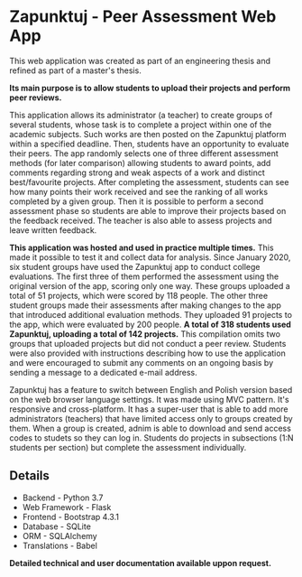 # Zapunktuj - Peer Assessment Web App

This web application was created as part of an engineering thesis and refined as part of a master's thesis. 

**Its main purpose is to allow students to upload their projects and perform peer reviews.**

This application allows its administrator (a teacher) to create groups of several students, whose task is to complete a project within one of the academic subjects. Such works are then posted on the Zapunktuj platform within a specified deadline. Then, students have an opportunity to evaluate their peers. 
The app randomly selects one of three different assessment methods (for later comparison) allowing students to award points, add comments regarding strong and weak aspects of a work and distinct best/favourite projects.
After completing the assessment, students can see how many points their work received and see the ranking of all works completed by a given group. Then it is possible to perform a second assessment phase so students are able to improve their projects based on the feedback received. The teacher is also able to assess projects and leave written feedback. 

**This application was hosted and used in practice multiple times.** This made it possible to test it and collect data for analysis.
Since January 2020, six student groups have used the Zapunktuj app to conduct college evaluations. The first three of them performed the assessment using the original version of the app, scoring only one way. These groups uploaded a total of 51 projects, which were scored by 118 people. The other three student groups made their assessments after making changes to the app that introduced additional evaluation methods. They uploaded 91 projects to the app, which were evaluated by 200 people. **A total of 318 students used Zapunktuj, uploading a total of 142 projects.** This compilation omits two groups that uploaded projects but did not conduct a peer review.
Students were also provided with instructions describing how to use the application and were encouraged to submit any comments on an ongoing basis by sending a message to a dedicated e-mail address.

Zapunktuj has a feature to switch between English and Polish version based on the web browser language settings. 
It was made using MVC pattern. It's responsive and cross-platform. 
It has a super-user that is able to add more administrators (teachers) that have limited access only to groups created by them. 
When a group is created, adnim is able to download and send access codes to studets so they can log in.
Students do projects in subsections (1:N students per section) but complete the assessment individually.

## Details
- Backend - Python 3.7
- Web Framework - Flask
- Frontend - Bootstrap 4.3.1
- Database - SQLite
- ORM - SQLAlchemy
- Translations - Babel

**Detailed technical and user documentation available uppon request.**

